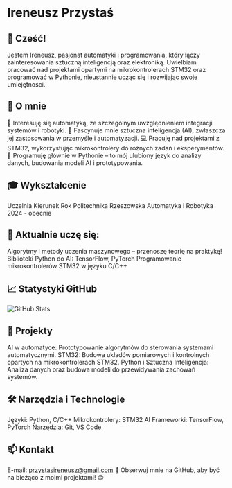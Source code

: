 # Ireneusz Przystaś
## 👋 Cześć!
Jestem Ireneusz, pasjonat automatyki i programowania, który łączy zainteresowania sztuczną inteligencją oraz elektroniką. Uwielbiam pracować nad projektami opartymi na mikrokontrolerach STM32 oraz programować w Pythonie, nieustannie ucząc się i rozwijając swoje umiejętności.

## 📜 O mnie
🔧 Interesuję się automatyką, ze szczególnym uwzględnieniem integracji systemów i robotyki.
🤖 Fascynuje mnie sztuczna inteligencja (AI), zwłaszcza jej zastosowania w przemyśle i automatyzacji.
💻 Pracuję nad projektami z STM32, wykorzystując mikrokontrolery do różnych zadań i eksperymentów.
🐍 Programuję głównie w Pythonie – to mój ulubiony język do analizy danych, budowania modeli AI i prototypowania.
## 🎓 Wykształcenie
Uczelnia	Kierunek	Rok
Politechnika Rzeszowska	Automatyka i Robotyka	2024 - obecnie
## 🌱 Aktualnie uczę się:
Algorytmy i metody uczenia maszynowego – przenoszę teorię na praktykę!
Biblioteki Python do AI: TensorFlow, PyTorch
Programowanie mikrokontrolerów STM32 w języku C/C++
## 📈 Statystyki GitHub
![GitHub Stats](https://github-readme-stats.vercel.app/api?username=iczopl1&show_icons=true&theme=radical)
## 💼 Projekty
AI w automatyce: Prototypowanie algorytmów do sterowania systemami automatycznymi.
STM32: Budowa układów pomiarowych i kontrolnych opartych na mikrokontrolerach STM32.
Python i Sztuczna Inteligencja: Analiza danych oraz budowa modeli do przewidywania zachowań systemów.
## 🛠️ Narzędzia i Technologie
Języki: Python, C/C++
Mikrokontrolery: STM32
AI Frameworki: TensorFlow, PyTorch
Narzędzia: Git, VS Code
## 📫 Kontakt
E-mail: przystasireneusz@gmail.com
🔗 Obserwuj mnie na GitHub, aby być na bieżąco z moimi projektami! 😊